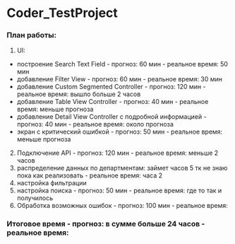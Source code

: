 # Coder_TestProject

### План работы:

1. UI:
  + построение Search Text Field - прогноз: 60 мин - реальное время: 50 мин
  + добавление Filter View - прогноз: 60 мин - реальное время: 30 мин
  + добавление Custom Segmented Controller - прогноз: 120 мин - реальное время: вышло больше 2 часов
  + добавление Table View Controller - прогноз: 40 мин - реальное время: меньше прогноза
  + добавление Detail View Controller с подробной информацией - прогноз: 40 мин - реальное время: около прогноза
  + экран с критический ошибкой - прогноз: 50 мин - реальное время: меньше прогноза
  
2. Подключение API - прогноз: 120 мин - реальное время: меньше 2 часов 
3. распределение данных по департментам: займет часов 5 тк не знаю пока как реализовать - реальное время: часа 2 
4. настройка фильтрации
5. настройка поиска - прогноз: 50 мин - реальное время: где то так и получилось 
6. Обработка возможных ошибок - прогноз: 100 мин - реальное время:

### Итоговое время - прогноз: в сумме больше 24 часов - реальное время:
